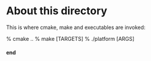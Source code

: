 About this directory
====================

This is where cmake, make and executables are invoked:

% cmake ..
% make [TARGETS]
% ./platform [ARGS]

#### end
